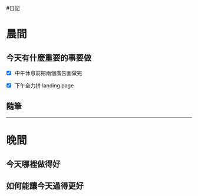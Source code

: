 #日記 
# 晨間

## 今天有什麼重要的事要做
- [x] 中午休息前把兩個廣告圖做完
- [x] 下午全力拼 landing page


## 隨筆

---

# 晚間

## 今天哪裡做得好

## 如何能讓今天過得更好